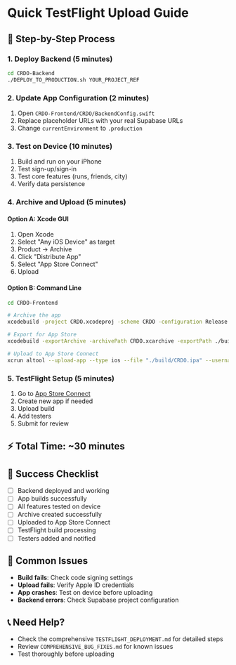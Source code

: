 # Quick TestFlight Upload Guide

## 🚀 Step-by-Step Process

### 1. Deploy Backend (5 minutes)
```bash
cd CRDO-Backend
./DEPLOY_TO_PRODUCTION.sh YOUR_PROJECT_REF
```

### 2. Update App Configuration (2 minutes)
1. Open `CRDO-Frontend/CRDO/BackendConfig.swift`
2. Replace placeholder URLs with your real Supabase URLs
3. Change `currentEnvironment` to `.production`

### 3. Test on Device (10 minutes)
1. Build and run on your iPhone
2. Test sign-up/sign-in
3. Test core features (runs, friends, city)
4. Verify data persistence

### 4. Archive and Upload (5 minutes)

#### Option A: Xcode GUI
1. Open Xcode
2. Select "Any iOS Device" as target
3. Product → Archive
4. Click "Distribute App"
5. Select "App Store Connect"
6. Upload

#### Option B: Command Line
```bash
cd CRDO-Frontend

# Archive the app
xcodebuild -project CRDO.xcodeproj -scheme CRDO -configuration Release -archivePath CRDO.xcarchive archive

# Export for App Store
xcodebuild -exportArchive -archivePath CRDO.xcarchive -exportPath ./build -exportOptionsPlist exportOptions.plist

# Upload to App Store Connect
xcrun altool --upload-app --type ios --file "./build/CRDO.ipa" --username "your-apple-id" --password "app-specific-password"
```

### 5. TestFlight Setup (5 minutes)
1. Go to [App Store Connect](https://appstoreconnect.apple.com)
2. Create new app if needed
3. Upload build
4. Add testers
5. Submit for review

## ⚡ Total Time: ~30 minutes

## 🎯 Success Checklist
- [ ] Backend deployed and working
- [ ] App builds successfully
- [ ] All features tested on device
- [ ] Archive created successfully
- [ ] Uploaded to App Store Connect
- [ ] TestFlight build processing
- [ ] Testers added and notified

## 🚨 Common Issues
- **Build fails**: Check code signing settings
- **Upload fails**: Verify Apple ID credentials
- **App crashes**: Test on device before uploading
- **Backend errors**: Check Supabase project configuration

## 📞 Need Help?
- Check the comprehensive `TESTFLIGHT_DEPLOYMENT.md` for detailed steps
- Review `COMPREHENSIVE_BUG_FIXES.md` for known issues
- Test thoroughly before uploading 